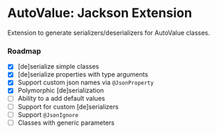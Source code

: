 # AutoValue: Jackson Extension

Extension to generate serializers/deserializers for AutoValue classes.

### Roadmap

* [x] \[de\]serialize simple classes
* [x] \[de\]serialize properties with type arguments
* [x] Support custom json names via `@JsonProperty`
* [x] Polymorphic \[de\]serialization
* [ ] Ability to a add default values
* [ ] Support for custom \[de\]serializers 
* [ ] Support `@JsonIgnore`
* [ ] Classes with generic parameters